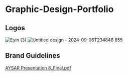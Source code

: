 # Graphic-Design-Portfolio

## Logos

![Eyin (3)](https://github.com/user-attachments/assets/88755611-0961-4daa-b360-332fb9cf0c8c) ![Untitled design - 2024-09-06T234846 855](https://github.com/user-attachments/assets/4f73ab67-b2fb-4145-8d67-4dab12f9665c)

## Brand Guidelines

[AYSAR Presentation 8_Final.pdf](https://github.com/user-attachments/files/16920174/AYSAR.Presentation.8_Final.pdf)

